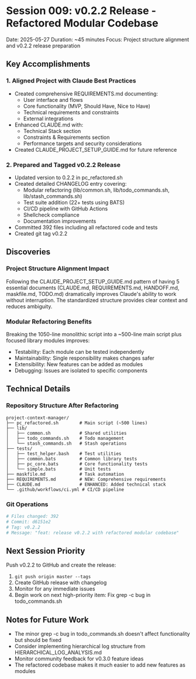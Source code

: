# Session 009: v0.2.2 Release - Refactored Modular Codebase

Date: 2025-05-27
Duration: ~45 minutes
Focus: Project structure alignment and v0.2.2 release preparation

## Key Accomplishments

### 1. Aligned Project with Claude Best Practices
- Created comprehensive REQUIREMENTS.md documenting:
  - User interface and flows
  - Core functionality (MVP, Should Have, Nice to Have)
  - Technical requirements and constraints
  - External integrations
- Enhanced CLAUDE.md with:
  - Technical Stack section
  - Constraints & Requirements section
  - Performance targets and security considerations
- Created CLAUDE_PROJECT_SETUP_GUIDE.md for future reference

### 2. Prepared and Tagged v0.2.2 Release
- Updated version to 0.2.2 in pc_refactored.sh
- Created detailed CHANGELOG entry covering:
  - Modular refactoring (lib/common.sh, lib/todo_commands.sh, lib/stash_commands.sh)
  - Test suite addition (22+ tests using BATS)
  - CI/CD pipeline with GitHub Actions
  - Shellcheck compliance
  - Documentation improvements
- Committed 392 files including all refactored code and tests
- Created git tag v0.2.2

## Discoveries

### Project Structure Alignment Impact
Following the CLAUDE_PROJECT_SETUP_GUIDE.md pattern of having 5 essential documents (CLAUDE.md, REQUIREMENTS.md, HANDOFF.md, maskfile.md, TODO.md) dramatically improves Claude's ability to work without interruption. The standardized structure provides clear context and reduces ambiguity.

### Modular Refactoring Benefits
Breaking the 1050-line monolithic script into a ~500-line main script plus focused library modules improves:
- Testability: Each module can be tested independently
- Maintainability: Single responsibility makes changes safer
- Extensibility: New features can be added as modules
- Debugging: Issues are isolated to specific components

## Technical Details

### Repository Structure After Refactoring
```
project-context-manager/
├── pc_refactored.sh        # Main script (~500 lines)
├── lib/
│   ├── common.sh           # Shared utilities
│   ├── todo_commands.sh    # Todo management
│   └── stash_commands.sh   # Stash operations
├── tests/
│   ├── test_helper.bash    # Test utilities
│   ├── common.bats         # Common library tests
│   ├── pc_core.bats        # Core functionality tests
│   └── simple.bats         # Unit tests
├── maskfile.md             # Task automation
├── REQUIREMENTS.md         # NEW: Comprehensive requirements
├── CLAUDE.md               # ENHANCED: Added technical stack
└── .github/workflows/ci.yml # CI/CD pipeline
```

### Git Operations
```bash
# Files changed: 392
# Commit: d6151e2
# Tag: v0.2.2
# Message: "feat: release v0.2.2 with refactored modular codebase"
```

## Next Session Priority

Push v0.2.2 to GitHub and create the release:
1. `git push origin master --tags`
2. Create GitHub release with changelog
3. Monitor for any immediate issues
4. Begin work on next high-priority item: Fix grep -c bug in todo_commands.sh

## Notes for Future Work

- The minor grep -c bug in todo_commands.sh doesn't affect functionality but should be fixed
- Consider implementing hierarchical log structure from HIERARCHICAL_LOG_ANALYSIS.md
- Monitor community feedback for v0.3.0 feature ideas
- The refactored codebase makes it much easier to add new features as modules